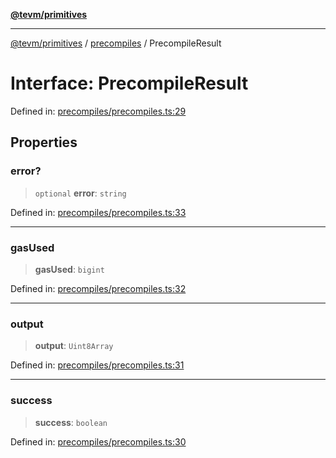 [**@tevm/primitives**](../../../../README.md)

***

[@tevm/primitives](../../../../globals.md) / [precompiles](../README.md) / PrecompileResult

# Interface: PrecompileResult

Defined in: [precompiles/precompiles.ts:29](https://github.com/evmts/primitives/blob/main/src/precompiles/precompiles.ts#L29)

## Properties

### error?

> `optional` **error**: `string`

Defined in: [precompiles/precompiles.ts:33](https://github.com/evmts/primitives/blob/main/src/precompiles/precompiles.ts#L33)

***

### gasUsed

> **gasUsed**: `bigint`

Defined in: [precompiles/precompiles.ts:32](https://github.com/evmts/primitives/blob/main/src/precompiles/precompiles.ts#L32)

***

### output

> **output**: `Uint8Array`

Defined in: [precompiles/precompiles.ts:31](https://github.com/evmts/primitives/blob/main/src/precompiles/precompiles.ts#L31)

***

### success

> **success**: `boolean`

Defined in: [precompiles/precompiles.ts:30](https://github.com/evmts/primitives/blob/main/src/precompiles/precompiles.ts#L30)
